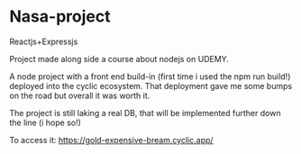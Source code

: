 # Nasa-project
Reactjs+Expressjs

Project made along side a course about nodejs on UDEMY.

A node project with a front end build-in (first time i used the npm run build!) deployed into the cyclic ecosystem.
That deployment gave me some bumps on the road but overall it was worth it.

The project is still laking a real DB, that will be implemented further down the line (i hope so!)

To access it: https://gold-expensive-bream.cyclic.app/

